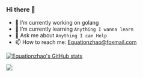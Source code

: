 ### Hi there 👋

- 🔭 I’m currently working on golang
- 🌱 I’m currently learning `Anything I wanna learn`
- 💬 Ask me about `Anything I can Help`
- 📫 How to reach me: Equationzhao@foxmail.com

[![Equationzhao's GitHub stats](https://github-readme-stats.vercel.app/api?username=Equationzhao&range=all_time&show_icons=true&theme=onedark)](https://github.com/anuraghazra/github-readme-stats)

<a href="https://wakatime.com"><img src="https://wakatime.com/share/@Equation/3c29c174-9a89-4845-8ec6-af40cf44bcae.png" /></a>
